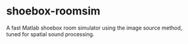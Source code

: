 # shoebox-roomsim
A fast Matlab shoebox room simulator using the image source method, tuned for spatial sound processing.
